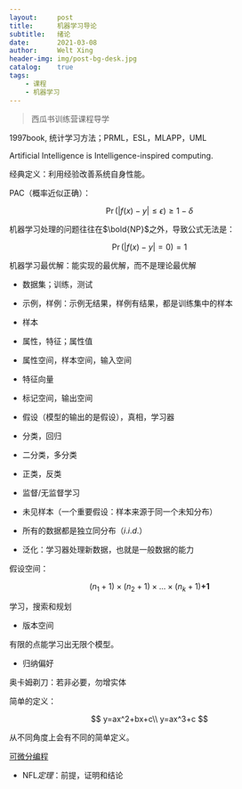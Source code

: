```yaml
---
layout:     post
title:      机器学习导论
subtitle:   绪论
date:       2021-03-08
author:     Welt Xing
header-img: img/post-bg-desk.jpg
catalog:    true
tags:
    - 课程
    - 机器学习
---
```


> 西瓜书训练营课程导学

1997book, 统计学习方法；PRML，ESL，MLAPP，UML

Artificial Intelligence is Intelligence-inspired computing.

经典定义：利用经验改善系统自身性能。

PAC（概率近似正确）：

$$
\Pr(|f({x})-y|\le\epsilon)\ge1-\delta
$$

机器学习处理的问题往往在$\bold{NP}$之外，导致公式无法是：

$$
\Pr(|f({x})-y|=0)=1
$$

机器学习最优解：能实现的最优解，而不是理论最优解

- 数据集；训练，测试

- 示例，样例：示例无结果，样例有结果，都是训练集中的样本

- 样本

- 属性，特征；属性值

- 属性空间，样本空间，输入空间

- 特征向量

- 标记空间，输出空间

- 假设（模型的输出的是假设），真相，学习器

- 分类，回归

- 二分类，多分类

- 正类，反类

- 监督/无监督学习

- 未见样本（一个重要假设：样本来源于同一个未知分布）

- 所有的数据都是独立同分布（$i.i.d.$）

- 泛化：学习器处理新数据，也就是一般数据的能力

假设空间：

$$
(n_1+1)\times(n_2+1)\times...\times(n_k+1)\textbf{+1}
$$

学习，搜索和规划

- 版本空间

有限的点能学习出无限个模型。

- 归纳偏好

奥卡姆剃刀：若非必要，勿增实体

简单的定义：

$$
y=ax^2+bx+c\\
y=ax^3+c
$$

从不同角度上会有不同的简单定义。

[可微分编程](https://zh.wikipedia.org/wiki/%E5%8F%AF%E5%BE%AE%E5%88%86%E7%BC%96%E7%A8%8B)

- $\text{NFL}定理$：前提，证明和结论

